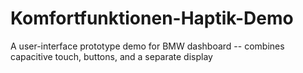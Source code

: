 # Komfortfunktionen-Haptik-Demo
A user-interface prototype demo for BMW dashboard -- combines capacitive touch, buttons, and a separate display
